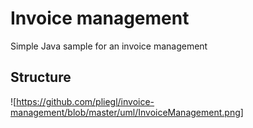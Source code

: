 # Invoice management

Simple Java sample for an invoice management

## Structure

![https://github.com/pliegl/invoice-management/blob/master/uml/InvoiceManagement.png]
